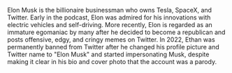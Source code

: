 Elon Musk is the billionaire businessman who owns Tesla, SpaceX, and Twitter. Early in the podcast, Elon was admired for his innovations with electric vehicles and self-driving. More recently, Elon is regarded as an immature egomaniac by many after he decided to become a republican and posts offensive, edgy, and cringy memes on Twitter. In 2022, Ethan was permanently banned from Twitter after he changed his profile picture and Twitter name to "Elon Musk" and started impersonating Musk, despite making it clear in his bio and cover photo that the account was a parody.